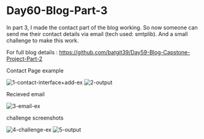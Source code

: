 # Day60-Blog-Part-3
In part 3, I made the contact part of the blog working. So now someone can send me their contact details via email (tech used: smtplib).
And a small challenge to make this work.

For full blog details : https://github.com/batgit39/Day59-Blog-Capstone-Project-Part-2

Contact Page example

![1-contact-interface+add-ex](https://github.com/batgit39/Day60-Blog-Part-3/assets/86790253/9630f071-b7d5-4c71-b7c0-eedd2126280f)
![2-output](https://github.com/batgit39/Day60-Blog-Part-3/assets/86790253/2b9a1960-1164-4f9d-bc6b-81fb3ce27196)

Recieved email

![3-email-ex](https://github.com/batgit39/Day60-Blog-Part-3/assets/86790253/a4ccfb21-8aa0-4021-bd31-42941400d3ed)

challenge screenshots

![4-challenge-ex](https://github.com/batgit39/Day60-Blog-Part-3/assets/86790253/da5b10be-eb75-44ee-b046-9426316bdc36)
![5-output](https://github.com/batgit39/Day60-Blog-Part-3/assets/86790253/91306855-3482-4099-a335-9bb117167339)
